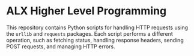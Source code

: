 # ALX Higher Level Programming

This repository contains Python scripts for handling HTTP requests using the `urllib` and `requests` packages. Each script performs a different operation, such as fetching status, handling response headers, sending POST requests, and managing HTTP errors.
